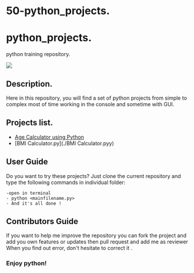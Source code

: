 # 50-python_projects.
# python_projects.
python training repository.

![](resources/python_image.jpg)

## Description.

 Here in this repository, you will find a set of python projects from simple to complex 
 most of time working in the console and sometime with GUI.
 
 ## Projects list.
 
* [Age Calculator using Python](./Age-Calculator-using-Python.py)
* [BMI Calculator.py](./BMI Calculator.pyy)

 
 ## User Guide 
 
   Do you want to try these projects? Just clone the current repository and type the following commands in individual folder:
   
    -open in terminal
    - python <mainfilename.py>
    - And it's all done ! 
## Contributors Guide

  If you want to help me improve the repository you can fork the project and add you own features or updates then pull request and add me as reviewer
  When you find out error, don't hesitate to correct it .

  
  
### Enjoy python! 
